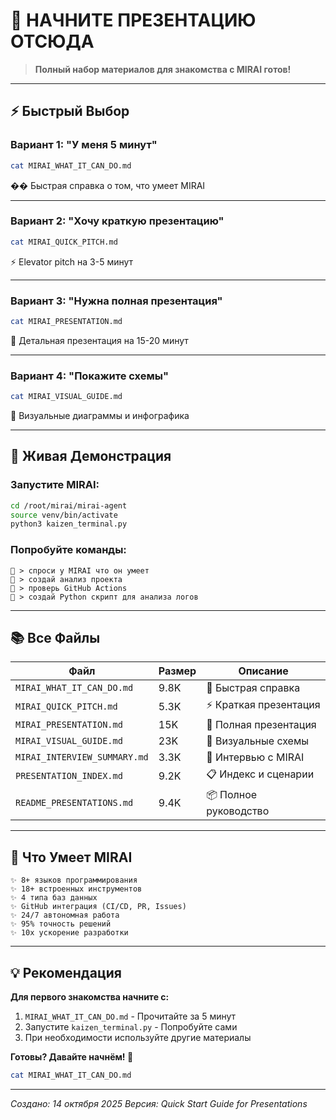 # 🌸 НАЧНИТЕ ПРЕЗЕНТАЦИЮ ОТСЮДА

> **Полный набор материалов для знакомства с MIRAI готов!**

---

## ⚡ Быстрый Выбор

### Вариант 1: "У меня 5 минут"
```bash
cat MIRAI_WHAT_IT_CAN_DO.md
```
�� Быстрая справка о том, что умеет MIRAI

---

### Вариант 2: "Хочу краткую презентацию"
```bash
cat MIRAI_QUICK_PITCH.md
```
⚡ Elevator pitch на 3-5 минут

---

### Вариант 3: "Нужна полная презентация"
```bash
cat MIRAI_PRESENTATION.md
```
📖 Детальная презентация на 15-20 минут

---

### Вариант 4: "Покажите схемы"
```bash
cat MIRAI_VISUAL_GUIDE.md
```
🎨 Визуальные диаграммы и инфографика

---

## 🚀 Живая Демонстрация

### Запустите MIRAI:
```bash
cd /root/mirai/mirai-agent
source venv/bin/activate
python3 kaizen_terminal.py
```

### Попробуйте команды:
```
🤖 > спроси у MIRAI что он умеет
🤖 > создай анализ проекта
🤖 > проверь GitHub Actions
🤖 > создай Python скрипт для анализа логов
```

---

## 📚 Все Файлы

| Файл | Размер | Описание |
|------|--------|----------|
| `MIRAI_WHAT_IT_CAN_DO.md` | 9.8K | 📝 Быстрая справка |
| `MIRAI_QUICK_PITCH.md` | 5.3K | ⚡ Краткая презентация |
| `MIRAI_PRESENTATION.md` | 15K | 📖 Полная презентация |
| `MIRAI_VISUAL_GUIDE.md` | 23K | 🎨 Визуальные схемы |
| `MIRAI_INTERVIEW_SUMMARY.md` | 3.3K | 🌸 Интервью с MIRAI |
| `PRESENTATION_INDEX.md` | 9.2K | 📋 Индекс и сценарии |
| `README_PRESENTATIONS.md` | 9.4K | 📦 Полное руководство |

---

## 🎯 Что Умеет MIRAI

```
✨ 8+ языков программирования
✨ 18+ встроенных инструментов  
✨ 4 типа баз данных
✨ GitHub интеграция (CI/CD, PR, Issues)
✨ 24/7 автономная работа
✨ 95% точность решений
✨ 10x ускорение разработки
```

---

## 💡 Рекомендация

**Для первого знакомства начните с:**

1. `MIRAI_WHAT_IT_CAN_DO.md` - Прочитайте за 5 минут
2. Запустите `kaizen_terminal.py` - Попробуйте сами
3. При необходимости используйте другие материалы

**Готовы? Давайте начнём! 🚀**

```bash
cat MIRAI_WHAT_IT_CAN_DO.md
```

---

*Создано: 14 октября 2025*
*Версия: Quick Start Guide for Presentations*
